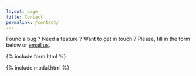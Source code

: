 ```yaml
---
layout: page
title: Contact
permalink: /contact/
---
```


Found a bug ? Need a feature ? Want to get in touch ? Please, fill in the form below or [email us](mailto:{{site.email}}).

{% include form.html %}

{% include modal.html %}
